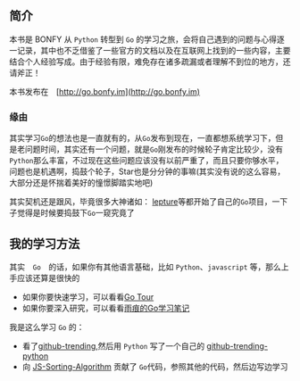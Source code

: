 ## 简介

本书是 BONFY 从 `Python` 转型到 `Go` 的学习之旅，会将自己遇到的问题与心得逐一记录，其中也不乏借鉴了一些官方的文档以及在互联网上找到的一些内容，主要结合个人经验写成。由于经验有限，难免存在诸多疏漏或者理解不到位的地方，还请斧正！

本书发布在　[http://go.bonfy.im](http://go.bonfy.im)

### 缘由

其实学习`Go`的想法也是一直就有的，从`Go`发布到现在，一直都想系统学习下，但是老问题时间，其实还有一个问题，就是`Go`刚发布的时候轮子肯定比较少，没有`Python`那么丰富，不过现在这些问题应该没有以前严重了，而且只要你够水平，问题也是机遇啊，捣鼓个轮子，Star也是分分钟的事嘛(其实没有说的这么容易，大部分还是怀揣着美好的憧憬脚踏实地吧)

其实契机还是跟风，毕竟很多大神诸如： [lepture](https://github.com/lepture)等都开始了自己的`Go`项目，一下子觉得是时候要捣鼓下`Go`一窥究竟了


## 我的学习方法

其实　`Go`　的话，如果你有其他语言基础，比如 `Python`、`javascript` 等，那么上手应该还算是很快的

* 如果你要快速学习，可以看看[Go Tour](https://tour.golang.org/)
* 如果你要深入研究，可以看看[雨痕的Go学习笔记](https://github.com/qyuhen/book)

我是这么学习 `Go` 的：

* 看了[github-trending](https://github.com/josephyzhou/github-trending),然后用 `Python` 写了一个自己的 [github-trending-python](https://github.com/bonfy/github-trending-python)
* 向 [JS-Sorting-Algorithm](https://github.com/hustcc/JS-Sorting-Algorithm) 贡献了 `Go`代码，参照其他的代码，然后边写边学习
